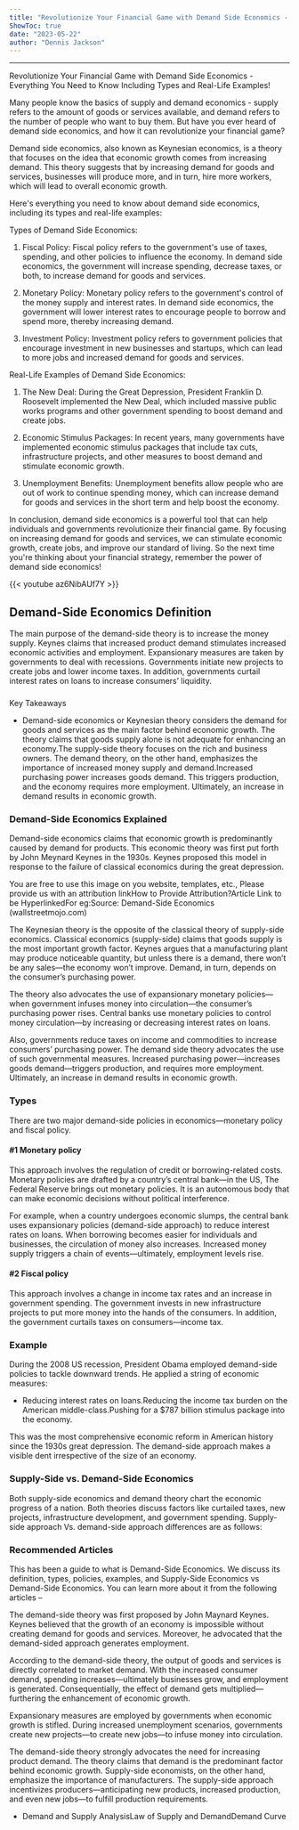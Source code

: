 ```yaml
---
title: "Revolutionize Your Financial Game with Demand Side Economics - Everything You Need to Know Including Types and Real-Life Examples!"
ShowToc: true 
date: "2023-05-22"
author: "Dennis Jackson"
---
```

*****
Revolutionize Your Financial Game with Demand Side Economics - Everything You Need to Know Including Types and Real-Life Examples!

Many people know the basics of supply and demand economics - supply refers to the amount of goods or services available, and demand refers to the number of people who want to buy them. But have you ever heard of demand side economics, and how it can revolutionize your financial game?

Demand side economics, also known as Keynesian economics, is a theory that focuses on the idea that economic growth comes from increasing demand. This theory suggests that by increasing demand for goods and services, businesses will produce more, and in turn, hire more workers, which will lead to overall economic growth.

Here's everything you need to know about demand side economics, including its types and real-life examples:

Types of Demand Side Economics:

1. Fiscal Policy: Fiscal policy refers to the government's use of taxes, spending, and other policies to influence the economy. In demand side economics, the government will increase spending, decrease taxes, or both, to increase demand for goods and services.

2. Monetary Policy: Monetary policy refers to the government's control of the money supply and interest rates. In demand side economics, the government will lower interest rates to encourage people to borrow and spend more, thereby increasing demand.

3. Investment Policy: Investment policy refers to government policies that encourage investment in new businesses and startups, which can lead to more jobs and increased demand for goods and services.

Real-Life Examples of Demand Side Economics:

1. The New Deal: During the Great Depression, President Franklin D. Roosevelt implemented the New Deal, which included massive public works programs and other government spending to boost demand and create jobs.

2. Economic Stimulus Packages: In recent years, many governments have implemented economic stimulus packages that include tax cuts, infrastructure projects, and other measures to boost demand and stimulate economic growth.

3. Unemployment Benefits: Unemployment benefits allow people who are out of work to continue spending money, which can increase demand for goods and services in the short term and help boost the economy.

In conclusion, demand side economics is a powerful tool that can help individuals and governments revolutionize their financial game. By focusing on increasing demand for goods and services, we can stimulate economic growth, create jobs, and improve our standard of living. So the next time you're thinking about your financial strategy, remember the power of demand side economics!

{{< youtube az6NibAUf7Y >}} 



## Demand-Side Economics Definition
 
The main purpose of the demand-side theory is to increase the money supply. Keynes claims that increased product demand stimulates increased economic activities and employment. Expansionary measures are taken by governments to deal with recessions. Governments initiate new projects to create jobs and lower income taxes. In addition, governments curtail interest rates on loans to increase consumers’ liquidity.
 

 
### 
Key Takeaways

 
- Demand-side economics or Keynesian theory considers the demand for goods and services as the main factor behind economic growth. The theory claims that goods supply alone is not adequate for enhancing an economy.The supply-side theory focuses on the rich and business owners. The demand theory, on the other hand, emphasizes the importance of increased money supply and demand.Increased purchasing power increases goods demand. This triggers production, and the economy requires more employment. Ultimately, an increase in demand results in economic growth.

 
### Demand-Side Economics Explained
 
Demand-side economics claims that economic growth is predominantly caused by demand for products. This economic theory was first put forth by John Meynard Keynes in the 1930s. Keynes proposed this model in response to the failure of classical economics during the great depression.
 
 You are free to use this image on you website, templates, etc.,  Please provide us with an attribution linkHow to Provide Attribution?Article Link to be HyperlinkedFor eg:Source: Demand-Side Economics (wallstreetmojo.com) 
 
The Keynesian theory is the opposite of the classical theory of supply-side economics. Classical economics (supply-side) claims that goods supply is the most important growth factor. Keynes argues that a manufacturing plant may produce noticeable quantity, but unless there is a demand, there won’t be any sales—the economy won’t improve. Demand, in turn, depends on the consumer’s purchasing power.
 
The theory also advocates the use of expansionary monetary policies—when government infuses money into circulation—the consumer’s purchasing power rises. Central banks use monetary policies to control money circulation—by increasing or decreasing interest rates on loans.
 
Also, governments reduce taxes on income and commodities to increase consumers’ purchasing power. The demand side theory advocates the use of such governmental measures. Increased purchasing power—increases goods demand—triggers production, and requires more employment. Ultimately, an increase in demand results in economic growth.
 
### Types
 
There are two major demand-side policies in economics—monetary policy and fiscal policy.
 
#### #1 Monetary policy 
 
This approach involves the regulation of credit or borrowing-related costs. Monetary policies are drafted by a country’s central bank—in the US, The Federal Reserve brings out monetary policies. It is an autonomous body that can make economic decisions without political interference.
 
For example, when a country undergoes economic slumps, the central bank uses expansionary policies (demand-side approach) to reduce interest rates on loans. When borrowing becomes easier for individuals and businesses, the circulation of money also increases. Increased money supply triggers a chain of events—ultimately, employment levels rise.  
 
#### #2 Fiscal policy 
 
This approach involves a change in income tax rates and an increase in government spending. The government invests in new infrastructure projects to put more money into the hands of the consumers. In addition, the government curtails taxes on consumers—income tax.
 
### Example
 
During the 2008 US recession, President Obama employed demand-side policies to tackle downward trends. He applied a string of economic measures:
 
- Reducing interest rates on loans.Reducing the income tax burden on the American middle-class.Pushing for a $787 billion stimulus package into the economy.

 
This was the most comprehensive economic reform in American history since the 1930s great depression. The demand-side approach makes a visible dent irrespective of the size of an economy.
 
### Supply-Side vs. Demand-Side Economics
 
Both supply-side economics and demand theory chart the economic progress of a nation. Both theories discuss factors like curtailed taxes, new projects, infrastructure development, and government spending. Supply-side approach Vs. demand-side approach differences are as follows:
 
### Recommended Articles
 
This has been a guide to what is Demand-Side Economics. We discuss its definition, types, policies, examples, and Supply-Side Economics vs Demand-Side Economics. You can learn more about it from the following articles –
 
The demand-side theory was first proposed by John Maynard Keynes. Keynes believed that the growth of an economy is impossible without creating demand for goods and services. Moreover, he advocated that the demand-sided approach generates employment.
 
According to the demand-side theory, the output of goods and services is directly correlated to market demand. With the increased consumer demand, spending increases—ultimately businesses grow, and employment is generated. Consequentially, the effect of demand gets multiplied—furthering the enhancement of economic growth.
 
Expansionary measures are employed by governments when economic growth is stifled. During increased unemployment scenarios, governments create new projects—to create new jobs—to infuse money into circulation.
 
The demand-side theory strongly advocates the need for increasing product demand. The theory claims that demand is the predominant factor behind economic growth. Supply-side economists, on the other hand, emphasize the importance of manufacturers. The supply-side approach incentivizes producers—anticipating new products, increased production, and even new jobs—to fulfill production requirements.
 
- Demand and Supply AnalysisLaw of Supply and DemandDemand Curve




